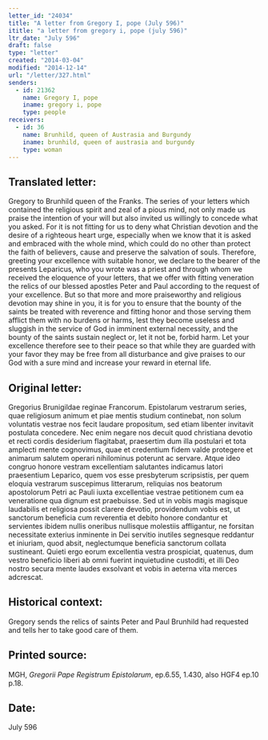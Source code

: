 ```yaml
---
letter_id: "24034"
title: "A letter from Gregory I, pope (July 596)"
ititle: "a letter from gregory i, pope (july 596)"
ltr_date: "July 596"
draft: false
type: "letter"
created: "2014-03-04"
modified: "2014-12-14"
url: "/letter/327.html"
senders:
  - id: 21362
    name: Gregory I, pope
    iname: gregory i, pope
    type: people
receivers:
  - id: 36
    name: Brunhild, queen of Austrasia and Burgundy
    iname: brunhild, queen of austrasia and burgundy
    type: woman
---
```

<h2> Translated letter:</h2>Gregory to Brunhild queen of the Franks.
The series of your letters which contained the religious spirit and zeal of a pious mind, not only made us praise the intention of your will but also invited us willingly to concede what you asked.  For it is not fitting for us to deny what Christian devotion and the desire of a righteous heart urge, especially when we know that it is asked and embraced with the whole mind, which could do no other than protect the faith of believers, cause and preserve the salvation of souls.  Therefore, greeting your excellence with suitable honor, we declare to the bearer of the presents Leparicus, who you wrote was a priest and through whom we received the eloquence of your letters, that we offer with fitting veneration the relics of our blessed apostles Peter and Paul according to the request of your excellence.  But so that more and more praiseworthy and religious devotion may shine in you, it is for you to ensure that the bounty of the saints be treated with reverence and fitting honor and those serving them afflict them with no burdens or harms, lest they become useless and sluggish in the service of God in imminent external necessity, and the bounty of the saints sustain neglect or, let it not be, forbid harm.  Let your excellence therefore see to their peace so that while they are guarded with your favor they may be free from all disturbance and give praises to our God with a sure mind and increase your reward in eternal life.
<h2 class="mt-4"> Original letter:</h2>Gregorius Brunigildae reginae Francorum.
Epistolarum vestrarum series, quae religiosum animum et piae mentis studium continebat, non solum voluntatis vestrae nos fecit laudare propositum, sed etiam libenter invitavit postulata concedere. Nec enim negare nos decuit quod christiana devotio et recti cordis desiderium flagitabat, praesertim dum illa postulari et tota amplecti mente cognovimus, quae et credentium fidem valde protegere et animarum salutem operari nihilominus poterunt ac servare. Atque ideo congruo honore vestram excellentiam salutantes indicamus latori praesentium Leparico, quem vos esse presbyterum scripsistis, per quem eloquia vestrarum suscepimus litterarum, reliquias nos beatorum apostolorum Petri ac Pauli iuxta excellentiae vestrae petitionem cum ea veneratione qua dignum est praebuisse. Sed ut in vobis magis magisque laudabilis et religiosa possit clarere devotio, providendum vobis est, ut sanctorum beneficia cum reverentia et debito honore condantur et servientes ibidem nullis oneribus nullisque molestiis affligantur, ne forsitan necessitate exterius inminente in Dei servitio inutiles segnesque reddantur et iniuriam, quod absit, neglectumque beneficia sanctorum collata sustineant. Quieti ergo eorum excellentia vestra prospiciat, quatenus, dum vestro beneficio liberi ab omni fuerint inquietudine custoditi, et illi Deo nostro secura mente laudes exsolvant et vobis in aeterna vita merces adcrescat.
<h2 class="mt-4"> Historical context:</h2>Gregory sends the relics of saints Peter and Paul Brunhild had requested and tells her to take good care of them.
<h2 class="mt-4"> Printed source:</h2><p>MGH, <em>Gregorii Pape Registrum Epistolarum</em>, ep.6.55, 1.430, also HGF4 ep.10 p.18.</p><h2 class="mt-4"> Date:</h2>July 596
